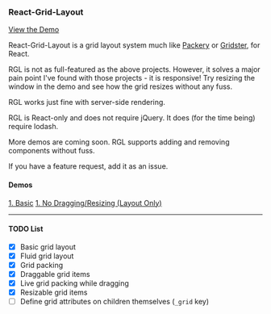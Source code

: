 ### React-Grid-Layout

[View the Demo](https://strml.github.io/react-grid-layout/examples/1-basic.html)

React-Grid-Layout is a grid layout system much like [Packery](http://packery.metafizzy.co/) or 
[Gridster](http://gridster.net), for React. 

RGL is not as full-featured as the above projects. However, it solves a major pain point I've found with those
projects - it is responsive! Try resizing the window in the demo and see how the grid resizes without any fuss.

RGL works just fine with server-side rendering.

RGL is React-only and does not require jQuery. It does (for the time being) require lodash.

More demos are coming soon. RGL supports adding and removing components without fuss.

If you have a feature request, add it as an issue.

#### Demos

[1. Basic](https://strml.github.io/react-grid-layout/examples/1-basic.html)
[1. No Dragging/Resizing (Layout Only)](https://strml.github.io/react-grid-layout/examples/2-no-dragging.html)

----

#### TODO List

- [x] Basic grid layout
- [x] Fluid grid layout
- [x] Grid packing
- [x] Draggable grid items
- [x] Live grid packing while dragging
- [x] Resizable grid items
- [ ] Define grid attributes on children themselves (`_grid` key)
